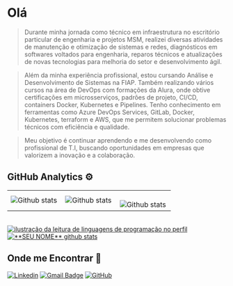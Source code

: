 # Olá

> Durante minha jornada como técnico em infraestrutura no escritório particular de engenharia e projetos MSM, realizei diversas atividades de manutenção e otimização de sistemas e redes, diagnósticos em softwares voltados para engenharia, reparos técnicos e atualizações de novas tecnologias para melhoria do setor e desenvolvimento ágil.

> Além da minha experiência profissional, estou cursando Análise e Desenvolvimento de Sistemas na FIAP. Também realizando vários cursos na área de DevOps com formações da Alura, onde obtive certificações em microsserviços, padrões de projeto, CI/CD, containers Docker, Kubernetes e Pipelines. 
> Tenho conhecimento em ferramentas como Azure DevOps Services, GitLab, Docker, Kubernetes, terraform e AWS, que me permitem solucionar problemas técnicos com eficiência e qualidade. 

> Meu objetivo é continuar aprendendo e me desenvolvendo como profissional de T.I, buscando oportunidades em empresas que valorizem a inovação e a colaboração.

## GitHub Analytics ⚙️

<table>
  <tr>
    <td>
      <img
        align="left"
        src="https://github-readme-stats.vercel.app/api?username=edsonebonelli&theme=dark&hide_border=false&include_all_commits=true&count_private=true"
        alt="Github stats"
      />
    </td>
    <td>
      <img
        align="left"
        src="https://github-readme-stats.vercel.app/api/top-langs/?username=edsonebonelli&theme=dark&hide_border=false&include_all_commits=true&count_private=true&layout=compact"
        alt="Github stats"
      />
    </td>
    <td>
      <br />
      <img
        align="left"
        src="https://github-readme-streak-stats.herokuapp.com/?user=edsonebonelli&theme=dark&hide_border=false"
        alt="Github stats"
      />
    </td>
  </tr>
</table>
<br /><a href="https://github.com/Gurupreet" title="ilustração do mapeamento de linguagens">
  <img align="center" src="https://github-readme-stats.vercel.app/api/top-langs/?username=edsonebonelli&theme=dracula&hide_langs_below=1" alt="ilustração da leitura de linguagens de programação no perfil"/>
</a>

<a href="https://github.com/Gurupreet" title="ilustração do mapeamento do perfil">
 <img align="center" src="https://github-readme-stats.vercel.app/api?username=edsonebonelli&show_icons=true&theme=dracula&line_height=27" alt="**SEU NOME** github stats"/>
</a>

## Onde me Encontrar 💬

[![Linkedin](https://img.shields.io/badge/-EdsonBonelli-blue?style=flat-square&logo=Linkedin&logoColor=white&link=LINK-DO-SEU-LINKEDIN)](https://www.linkedin.com/in/edson-eduardo-bonelli-93a24b144/)
[![Gmail Badge](https://img.shields.io/badge/-edson.eduardoengbonelli@gmail.com-006bed?style=flat-square&logo=Gmail&logoColor=white&link=mailto:SEU-EMAIL)](mailto:edson.eduardoengbonelli@gmail.com)
[![GitHub](https://img.shields.io/github/followers/iuricode?label=follow&style=social)](https://github.com/edsonebonelli)
